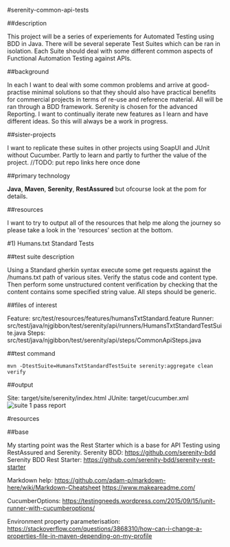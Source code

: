 #serenity-common-api-tests

##description

This project will be a series of experiements for Automated Testing using BDD in Java. 
There will be several seperate Test Suites which can be ran in isolation.
Each Suite should deal with some different common aspects of Functional Automation Testing against APIs.

##background

In each I want to deal with some common problems and arrive at good-practise minimal solutions so that they should also have practical benefits for commercial projects in terms of re-use and reference material. 
All will be ran through a BDD framework. Serenity is chosen for the advanced Reporting. 
I want to continually iterate new features as I learn and have different ideas. So this will always be a work in progress.

##sister-projects

I want to replicate these suites in other projects using SoapUI and JUnit without Cucumber. 
Partly to learn and partly to further the value of the project. 
//TODO: put repo links here once done

##primary technology

**Java**, **Maven**, **Serenity**, **RestAssured**
but ofcourse look at the pom for details. 

##resources

I want to try to output all of the resources that help me along the journey so please take a look in the 'resources' section at the bottom. 

#1) Humans.txt Standard Tests

##test suite description

Using a Standard gherkin syntax execute some get requests against the /humans.txt path of various sites. 
Verify the status code and content type. Then perform some unstructured content verification by checking that the content contains some specified string value. 
All steps should be generic. 

##files of interest

Feature: src/test/resources/features/humansTxtStandard.feature
Runner: src/test/java/njgibbon/test/serenity/api/runners/HumansTxtStandardTestSuite.java
Steps: src/test/java/njgibbon/test/serenity/api/steps/CommonApiSteps.java

##test command

```
mvn -DtestSuite=HumansTxtStandardTestSuite serenity:aggregate clean verify
```

##output

Site: target/site/serenity/index.html
JUnite: target/cucumber.xml
![suite 1 pass report](/images/suite1PassResport.png)

#resources

##base

My starting point was the Rest Starter which is a base for API Testing using RestAssured and Serenity. 
Serenity BDD: https://github.com/serenity-bdd
Serenity BDD Rest Starter: https://github.com/serenity-bdd/serenity-rest-starter

Markdown help:
https://github.com/adam-p/markdown-here/wiki/Markdown-Cheatsheet
https://www.makeareadme.com/

CucumberOptions: https://testingneeds.wordpress.com/2015/09/15/junit-runner-with-cucumberoptions/

Environment property parameterisation:
https://stackoverflow.com/questions/3868310/how-can-i-change-a-properties-file-in-maven-depending-on-my-profile

